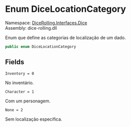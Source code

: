 # <a id="DiceRolling_Interfaces_Dice_DiceLocationCategory"></a> Enum DiceLocationCategory

Namespace: [DiceRolling.Interfaces.Dice](DiceRolling.Interfaces.Dice.md)  
Assembly: dice\-rolling.dll  

Enum que define as categorias de localização de um dado.

```csharp
public enum DiceLocationCategory
```

## Fields

`Inventory = 0` 

No inventário.



`Character = 1` 

Com um personagem.



`None = 2` 

Sem localização específica.



